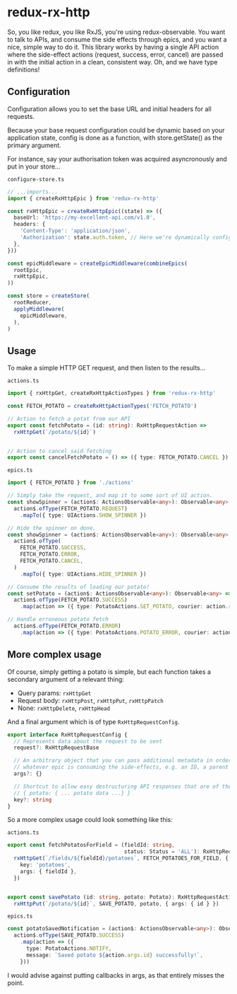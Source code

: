 redux-rx-http
=============

So, you like redux, you like RxJS, you're using redux-observable. You want to talk to APIs, and
consume the side effects through epics, and you want a nice, simple way to do it. This library
works by having a single API action where the side-effect actions (request, success, error, cancel)
are passed in with the initial action in a clean, consistent way. Oh, and we have type definitions!


Configuration
-------------

Configuration allows you to set the base URL and initial headers for all requests.

Because your base request configuration could be dynamic based on your application state,
config is done as a function, with store.getState() as the primary argument.

For instance, say your authorisation token was acquired asyncronously and put in your store...

`configure-store.ts`
```typescript
// ...imports...
import { createRxHttpEpic } from 'redux-rx-http'

const rxHttpEpic = createRxHttpEpic((state) => ({
  baseUrl: 'https://my-excellent-api.com/v1.0',
  headers: {
    'Content-Type': 'application/json',
    'Authorization': state.auth.token, // Here we're dynamically configuring the auth token
  },
}))

const epicMiddleware = createEpicMiddleware(combineEpics(
  rootEpic,
  rxHttpEpic,
))

const store = createStore(
  rootReducer,
  applyMiddleware(
    epicMiddleware,
  ),
)
```

Usage
-----

To make a simple HTTP GET request, and then listen to the results...

`actions.ts`
```typescript
import { rxHttpGet, createRxHttpActionTypes } from 'redux-rx-http'

const FETCH_POTATO = createRxHttpActionTypes('FETCH_POTATO')

// Action to fetch a potat from our API
export const fetchPotato = (id: string): RxHttpRequestAction =>
  rxHttpGet(`/potato/${id}`)


// Action to cancel said fetching
export const cancelFetchPotato = () => ({ type: FETCH_POTATO.CANCEL })

```

`epics.ts`
```typescript
import { FETCH_POTATO } from './actions'

// Simply take the request, and map it to some sort of UI action.
const showSpinner = (action$: ActionsObservable<any>): Observable<any> =>
  action$.ofType(FETCH_POTATO.REQUEST)
    .mapTo({ type: UIActions.SHOW_SPINNER })

// Hide the spinner on done.
const showSpinner = (action$: ActionsObservable<any>): Observable<any> =>
  action$.ofType(
    FETCH_POTATO.SUCCESS,
    FETCH_POTATO.ERROR,
    FETCH_POTATO.CANCEL,
  )
    .mapTo({ type: UIActions.HIDE_SPINNER })

// Consume the results of loading our potato!
const setPotato = (action$: ActionsObservable<any>): Observable<any> =>
  action$.ofType(FETCH_POTATO.SUCCESS)
    .map(action => ({ type: PotatoActions.SET_POTATO, courier: action.result }))

// Handle erroneous potato fetch
  action$.ofType(FETCH_POTATO.ERROR)
    .map(action => ({ type: PotatoActions.POTATO_ERROR, courier: action.error }))

```

More complex usage
------------------

Of course, simply getting a potato is simple, but each function takes a secondary argument of a
relevant thing:

  * Query params: `rxHttpGet`
  * Request body: `rxHttpPost`, `rxHttpPut`, `rxHttpPatch`
  * None: `rxHttpDelete`, `rxHttpHead`

And a final argument which is of type `RxHttpRequestConfig`.

```typescript
export interface RxHttpRequestConfig {
  // Represents data about the request to be sent
  request?: RxHttpRequestBase

  // An arbitrary object that you can pass additional metadata in order to provide context to
  // whatever epic is consuming the side-effects, e.g. an ID, a parent ID, etc.
  args?: {}

  // Shortcut to allow easy destructuring API responses that are of the form:
  // { potato: { ... potato data ...} }
  key?: string
}
```

So a more complex usage could look something like this:

`actions.ts`
```typescript
export const fetchPotatosForField = (fieldId: string,
                                     status: Status = 'ALL'): RxHttpRequestAction =>
  rxHttpGet(`/fields/${fieldId}/potatoes`, FETCH_POTATOES_FOR_FIELD, { status }, {
    key: 'potatoes',
    args: { fieldId },
  })


export const savePotato (id: string, potato: Potato): RxHttpRequestAction =>
  rxHttpPut(`/potato/${id}`, SAVE_POTATO, potato, { args: { id } })
```


`epics.ts`
```typescript
const potatoSavedNotification = (action$: ActionsObservable<any>): Observable<any> =>
  action$.ofType(SAVE_POTATO.SUCCESS)
    .map(action => ({
      type: PotatoActions.NOTIFY,
      message: `Saved potato ${action.args.id} successfully!`,
    }))
```

I would advise against putting callbacks in args, as that entirely misses the point.
